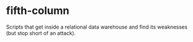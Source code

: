 # fifth-column
Scripts that get inside a relational data warehouse and find its weaknesses (but stop short of an attack).
